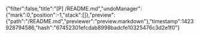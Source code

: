 {"filter":false,"title":"[P] /README.md","undoManager":{"mark":0,"position":-1,"stack":[]},"preview":{"path":"/README.md","previewer":"preview.markdown"},"timestamp":1423928794586,"hash":"67452301efcdab8998badcfe10325476c3d2e1f0"}